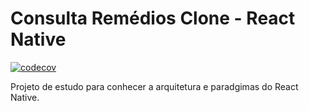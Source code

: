 # Consulta Remédios Clone - React Native

[![codecov](https://codecov.io/gh/didisouzacosta/ConsultaRemediosClone/branch/main/graph/badge.svg?token=Q98Q9K2ETN)](https://codecov.io/gh/didisouzacosta/ConsultaRemediosClone)

Projeto de estudo para conhecer a arquitetura e paradgimas do React Native.

